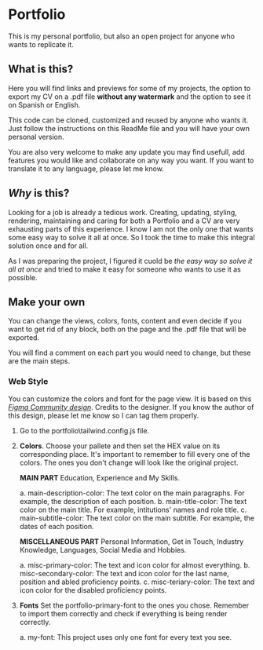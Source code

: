 # Portfolio

This is my personal portfolio, but also an open project for anyone who wants to replicate it.

## What is this?

Here you will find links and previews for some of my projects, the option to export my CV on a .pdf file
**without any watermark** and the option to see it on Spanish or English.

This code can be cloned, customized and reused by anyone who wants it. Just follow the instructions on 
this ReadMe file and you will have your own personal version.

You are also very welcome to make any update you may find usefull, add features you would like and 
collaborate on any way you want. If you want to translate it to any language, please let me know.

## *Why* is this?
Looking for a job is already a tedious work.
Creating, updating, styling, rendering, maintaining and caring for both a Portfolio and a CV are 
very exhausting parts of this experience. I know I am not the only one that wants some easy way 
to solve it all at once. So I took the time to make this integral solution once and for all. 

As I was preparing the project, I figured it cuold be *the easy way so solve it all at once* 
and tried to make it easy for someone who wants to use it as possible.

## Make your own

You can change the views, colors, fonts, content and even decide if you want to get rid of any block, 
both on the page and the .pdf file that will be exported.

You will find a comment on each part you would need to change, but these are the main steps.

### Web Style

You can customize the colors and font for the page view.
It is based on this *[Figma Community design](https://www.figma.com/design/F9pH3o2t0Tm3I8yqtDP6zw/CV-color-light-english?node-id=0-1&t=UkZkRJjr50tIRWxX-0)*. 
Credits to the designer. If you know the author of this design, please let me know so I can tag them properly.

1. Go to the portfolio\tailwind.config.js file.

2. **Colors**. 
    Choose your pallete and then set the HEX value on its corresponding place.
    It's important to remember to fill every one of the colors. 
    The ones you don't change will look like the original project.

    **MAIN PART**
    Education, Experience and My Skills.

    a. main-description-color: The text color on the main paragraphs. For example, the description of each position.
    b. main-title-color: The text color on the main title. For example, intitutions' names and role title.
    c. main-subtitle-color: The text color on the main subtitle. For example, the dates of each position.

    **MISCELLANEOUS PART**
    Personal Information, Get in Touch, Industry Knowledge, Languages, Social Media and Hobbies.

    a. misc-primary-color: The text and icon color for almost everything.
    b. misc-secondary-color: The text and icon color for the last name, position and abled proficiency points.
    c. misc-teriary-color: The text and icon color for the disabled proficiency points.

3. **Fonts**
    Set the portfolio-primary-font to the ones you chose. 
    Remember to import them correctly and check if everything is being render correctly.

    a. my-font: This project uses only one font for every text you see.
